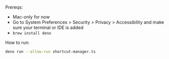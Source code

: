 Prereqs:

- Mac-only for now
- Go to System Preferences > Security > Privacy > Accessibility and make sure your terminal or IDE is added
- `brew install deno`

How to run:

```sh
deno run --allow-run shortcut-manager.ts
```

